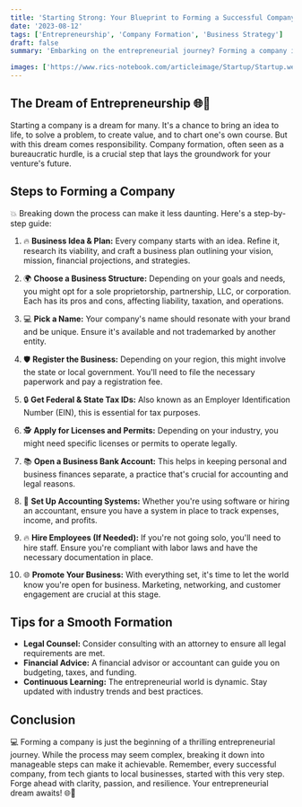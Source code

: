 ```yaml
---
title: 'Starting Strong: Your Blueprint to Forming a Successful Company 🌐🚀'
date: '2023-08-12'
tags: ['Entrepreneurship', 'Company Formation', 'Business Strategy']
draft: false
summary: 'Embarking on the entrepreneurial journey? Forming a company is the first significant step. Dive into this guide to understand the nuances of company formation and ensure a robust foundation for your business.'

images: ['https://www.rics-notebook.com/articleimage/Startup/Startup.webp']
---
```


## The Dream of Entrepreneurship 🌐🚀

Starting a company is a dream for many. It's a chance to bring an idea to life, to solve a problem, to create value, and to chart one's own course. But with this dream comes responsibility. Company formation, often seen as a bureaucratic hurdle, is a crucial step that lays the groundwork for your venture's future.

## Steps to Forming a Company

💥 Breaking down the process can make it less daunting. Here's a step-by-step guide:

1. 🔥 **Business Idea & Plan:** Every company starts with an idea. Refine it, research its viability, and craft a business plan outlining your vision, mission, financial projections, and strategies.

2. 🌍 **Choose a Business Structure:** Depending on your goals and needs, you might opt for a sole proprietorship, partnership, LLC, or corporation. Each has its pros and cons, affecting liability, taxation, and operations.

3. 💻 **Pick a Name:** Your company's name should resonate with your brand and be unique. Ensure it's available and not trademarked by another entity.

4. 🛡️ **Register the Business:** Depending on your region, this might involve the state or local government. You'll need to file the necessary paperwork and pay a registration fee.

5. 🔒 **Get Federal & State Tax IDs:** Also known as an Employer Identification Number (EIN), this is essential for tax purposes.

6. 🕵️ **Apply for Licenses and Permits:** Depending on your industry, you might need specific licenses or permits to operate legally.

7. 📚 **Open a Business Bank Account:** This helps in keeping personal and business finances separate, a practice that's crucial for accounting and legal reasons.

8. 🔄 **Set Up Accounting Systems:** Whether you're using software or hiring an accountant, ensure you have a system in place to track expenses, income, and profits.

9. 🔥 **Hire Employees (If Needed):** If you're not going solo, you'll need to hire staff. Ensure you're compliant with labor laws and have the necessary documentation in place.

10. 🌐 **Promote Your Business:** With everything set, it's time to let the world know you're open for business. Marketing, networking, and customer engagement are crucial at this stage.

## Tips for a Smooth Formation

- **Legal Counsel:** Consider consulting with an attorney to ensure all legal requirements are met.
- **Financial Advice:** A financial advisor or accountant can guide you on budgeting, taxes, and funding.
- **Continuous Learning:** The entrepreneurial world is dynamic. Stay updated with industry trends and best practices.

## Conclusion

💻 Forming a company is just the beginning of a thrilling entrepreneurial journey. While the process may seem complex, breaking it down into manageable steps can make it achievable. Remember, every successful company, from tech giants to local businesses, started with this very step. Forge ahead with clarity, passion, and resilience. Your entrepreneurial dream awaits! 🌐🚀
